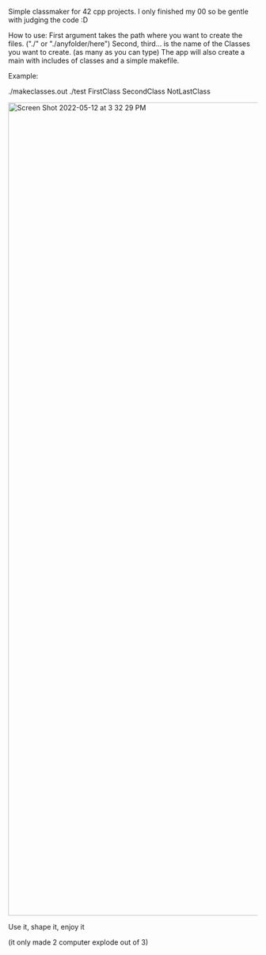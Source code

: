 Simple classmaker for 42 cpp projects. I only finished my 00 so be gentle with judging the code :D

How to use:
First argument takes the path where you want to create the files. ("./" or "./anyfolder/here")
Second, third... is the name of the Classes you want to create. (as many as you can type)
The app will also create a main with includes of classes and a simple makefile.

Example:

./makeclasses.out ./test FirstClass SecondClass NotLastClass

<img width="1639" alt="Screen Shot 2022-05-12 at 3 32 29 PM" src="https://user-images.githubusercontent.com/68998324/168087076-2b82e491-888c-4627-a042-2410df2c8b27.png">

Use it, shape it, enjoy it 

(it only made 2 computer explode out of 3)